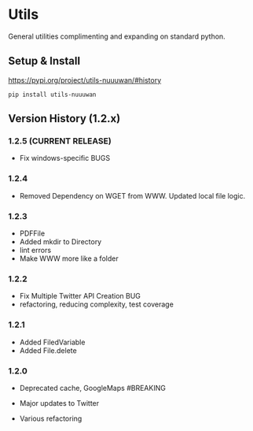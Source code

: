 # Utils

General utilities complimenting and expanding on standard python.

## Setup & Install

https://pypi.org/project/utils-nuuuwan/#history

```
pip install utils-nuuuwan
```

## Version History (1.2.x)

### 1.2.5 (CURRENT RELEASE)
* Fix windows-specific BUGS

### 1.2.4 
* Removed Dependency on WGET from WWW. Updated local file logic. 

### 1.2.3 
* PDFFile
* Added mkdir to Directory
* lint errors
* Make WWW more like a folder

### 1.2.2 
* Fix Multiple Twitter API Creation BUG
* refactoring, reducing complexity, test coverage

### 1.2.1 
* Added FiledVariable  
* Added File.delete

### 1.2.0 
* Deprecated cache, GoogleMaps #BREAKING
* Major updates to Twitter 

* Various refactoring 

